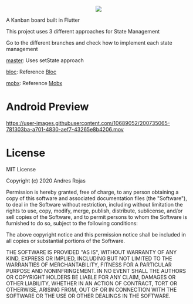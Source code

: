 <p align="center">
<img src="https://fontmeme.com/permalink/200624/8ec03178468405b6d4a3ce22f6ab1fbc.png">
</p>

A Kanban board built in Flutter

This project uses 3 different approaches for State Management 

Go to the different branches and check how to implement each state management

[master](https://github.com/AndresR173/flutterban/): Uses setState approach

[bloc](https://github.com/AndresR173/flutterban/tree/bloc): Reference [Bloc](https://pub.dev/packages/flutter_bloc) 

[mobx](https://github.com/AndresR173/flutterban/tree/mobx): Reference [Mobx](https://pub.dev/packages/flutter_mobx)

# Android Preview

https://user-images.githubusercontent.com/10689052/200735065-781303ba-a701-4830-aef7-43265e8b4206.mov



# License

MIT License

Copyright (c) 2020 Andres Rojas

Permission is hereby granted, free of charge, to any person obtaining a copy
of this software and associated documentation files (the "Software"), to deal
in the Software without restriction, including without limitation the rights
to use, copy, modify, merge, publish, distribute, sublicense, and/or sell
copies of the Software, and to permit persons to whom the Software is
furnished to do so, subject to the following conditions:

The above copyright notice and this permission notice shall be included in all
copies or substantial portions of the Software.

THE SOFTWARE IS PROVIDED "AS IS", WITHOUT WARRANTY OF ANY KIND, EXPRESS OR
IMPLIED, INCLUDING BUT NOT LIMITED TO THE WARRANTIES OF MERCHANTABILITY,
FITNESS FOR A PARTICULAR PURPOSE AND NONINFRINGEMENT. IN NO EVENT SHALL THE
AUTHORS OR COPYRIGHT HOLDERS BE LIABLE FOR ANY CLAIM, DAMAGES OR OTHER
LIABILITY, WHETHER IN AN ACTION OF CONTRACT, TORT OR OTHERWISE, ARISING FROM,
OUT OF OR IN CONNECTION WITH THE SOFTWARE OR THE USE OR OTHER DEALINGS IN THE
SOFTWARE.
